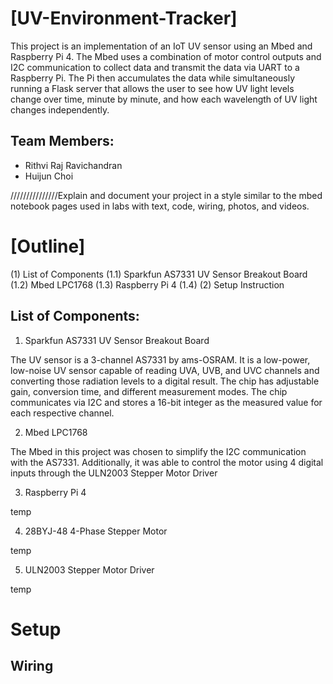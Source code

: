 # [UV-Environment-Tracker]

This project is an implementation of an IoT UV sensor using an Mbed and Raspberry Pi 4. The Mbed uses a combination of motor control outputs and I2C communication to collect data and transmit the data via UART to a Raspberry Pi. The Pi then accumulates the data while simultaneously running a Flask server that allows the user to see how UV light levels change over time, minute by minute, and how each wavelength of UV light changes independently.

## Team Members:
- Rithvi Raj Ravichandran
- Huijun Choi

///////////////Explain and document your project in a style similar to the mbed notebook pages used in labs with text, code, wiring, photos, and videos.

# [Outline]
(1) List of Components
  (1.1) Sparkfun AS7331 UV Sensor Breakout Board
  (1.2) Mbed LPC1768
  (1.3) Raspberry Pi 4
  (1.4)
(2) Setup Instruction

## List of Components:
1. Sparkfun AS7331 UV Sensor Breakout Board

The UV sensor is a 3-channel AS7331 by ams-OSRAM. It is a low-power, low-noise UV sensor capable of reading UVA, UVB, and UVC channels and converting those radiation levels to a digital result. The chip has adjustable gain, conversion time, and different measurement modes. The chip communicates via I2C and stores a 16-bit integer as the measured value for each respective channel.

2. Mbed LPC1768

The Mbed in this project was chosen to simplify the I2C communication with the AS7331. Additionally, it was able to control the motor using 4 digital inputs through the ULN2003 Stepper Motor Driver

3. Raspberry Pi 4

temp

4. 28BYJ-48 4-Phase Stepper Motor

temp 

5. ULN2003 Stepper Motor Driver

temp 

# Setup
## Wiring


